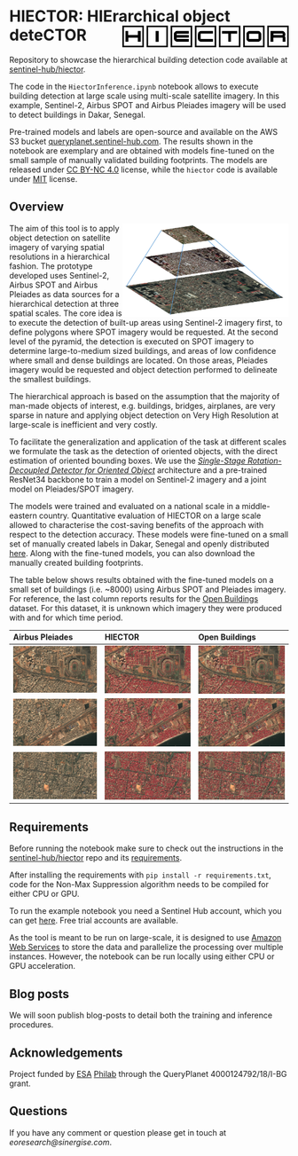 # HIECTOR: HIErarchical object deteCTOR <img src="figs/hiector-logo.png" alt="hiector" width="300" align="right"/>

Repository to showcase the hierarchical building detection code available at [sentinel-hub/hiector](https://github.com/sentinel-hub/hiector). 

The code in the `HiectorInference.ipynb` notebook allows to execute building detection at large scale using multi-scale satellite imagery. In this example, Sentinel-2, Airbus SPOT and Airbus Pleiades imagery will be used to detect buildings in Dakar, Senegal.

Pre-trained models and labels are open-source and available on the AWS S3 bucket [queryplanet.sentinel-hub.com](http://queryplanet.sentinel-hub.com/index.html). The results shown in the notebook are exemplary and are obtained with models fine-tuned on the small sample of manually validated building footprints. The models are released under [CC BY-NC 4.0](https://creativecommons.org/licenses/by-nc/4.0/) license, while the `hiector` code is available under [MIT](https://opensource.org/licenses/MIT) license.

## Overview

<img src="figs/hiector.png" alt="hiector" width="300" align="right"/> The aim of this tool is to apply object detection on satellite imagery of varying spatial resolutions in a hierarchical fashion. The prototype developed uses Sentinel-2, Airbus SPOT and Airbus Pleiades as data sources for a hierarchical detection at three spatial scales. The core idea is to execute the detection of built-up areas using Sentinel-2 imagery first, to define polygons where SPOT imagery would be requested. At the second level of the pyramid, the detection is executed on SPOT imagery to determine large-to-medium sized buildings, and areas of low confidence where small and dense buildings are located. On those areas, Pleiades imagery would be requested and object detection performed to delineate the smallest buildings. 

The hierarchical approach is based on the assumption that the majority of man-made objects of interest, e.g. buildings, bridges, airplanes, are very sparse in nature and applying object detection on Very High Resolution at large-scale is inefficient and very costly.

To facilitate the generalization and application of the task at different scales we formulate the task as the detection of oriented objects, with the direct estimation of oriented bounding boxes. We use the [_Single-Stage Rotation-Decoupled Detector for Oriented Object_](https://github.com/Capino512/pytorch-rotation-decoupled-detector) architecture and a pre-trained ResNet34 backbone to train a model on Sentinel-2 imagery and a joint model on Pleiades/SPOT imagery. 

The models were trained and evaluated on a national scale in a middle-eastern country. Quantitative evaluation of HIECTOR on a large scale allowed to characterise the cost-saving benefits of the approach with respect to the detection accuracy. These models were fine-tuned on a small set of manually created labels in Dakar, Senegal and openly distributed [here](http://queryplanet.sentinel-hub.com/index.html). Along with the fine-tuned models, you can also download the manually created building footprints.

The table below shows results obtained with the fine-tuned models on a small set of buildings (i.e. ~8000) using Airbus SPOT and Pleiades imagery. For reference, the last column reports results for the [Open Buildings](https://sites.research.google/open-buildings/) dataset. For this dataset, it is unknown which imagery they were produced with and for which time period.


| Airbus Pleiades | HIECTOR | Open Buildings  |
|:----------------|:--------|:-----------------------------------------------------------------|
| <img src="figs/example-vhr-001.png"> | <img src="figs/example-vhr-hiector-001.png"> | <img src="figs/example-vhr-google-001.png"> |
| <img src="figs/example-vhr-002.png"> | <img src="figs/example-vhr-hiector-002.png"> | <img src="figs/example-vhr-google-002.png"> |
| <img src="figs/example-vhr-003.png"> | <img src="figs/example-vhr-hiector-003.png"> | <img src="figs/example-vhr-google-003.png"> |

## Requirements

Before running the notebook make sure to check out the instructions in the [sentinel-hub/hiector](https://github.com/sentinel-hub/hiector) repo and its [requirements](https://github.com/sentinel-hub/hiector/requirements.txt). 

After installing the requirements with `pip install -r requirements.txt`, code for the Non-Max Suppression algorithm needs to be compiled for either CPU or GPU.

To run the example notebook you need a Sentinel Hub account, which you can get [here](https://services.sentinel-hub.com/oauth/subscription). Free trial accounts are available.

As the tool is meant to be run on large-scale, it is designed to use [Amazon Web Services](https://aws.amazon.com/) to store the data and parallelize the processing over multiple instances. However, the notebook can be run locally using either CPU or GPU acceleration.

## Blog posts

We will soon publish blog-posts to detail both the training and inference procedures.

## Acknowledgements

Project funded by [ESA](https://www.esa.int/About_Us/ESRIN) [Philab](https://philab.phi.esa.int/) through the QueryPlanet 4000124792/18/I-BG grant.

## Questions

If you have any comment or question please get in touch at _eoresearch@sinergise.com_.
